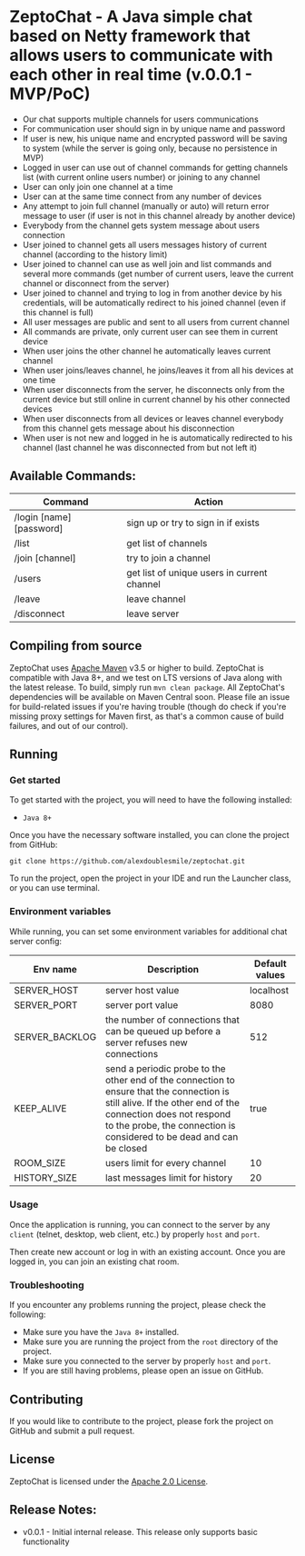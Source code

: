 # ZeptoChat - A Java simple chat based on Netty framework that allows users to communicate with each other in real time (v.0.0.1 - MVP/PoC)
                     
- Our chat supports multiple channels for users communications
- For communication user should sign in by unique name and password
- If user is new, his unique name and encrypted password will be saving to system (while the server is going only, because no persistence in MVP)
- Logged in user can use out of channel commands for getting channels list (with current online users number) or joining to any channel
- User can only join one channel at a time
- User can at the same time connect from any number of devices
- Any attempt to join full channel (manually or auto) will return error message to user (if user is not in this channel already by another device)
- Everybody from the channel gets system message about users connection
- User joined to channel gets all users messages history of current channel (according to the history limit)
- User joined to channel can use as well join and list commands and several more commands (get number of current users, leave the current channel or disconnect from the server)
- User joined to channel and trying to log in from another device by his credentials, will be automatically redirect to his joined channel (even if this channel is full)
- All user messages are public and sent to all users from current channel
- All commands are private, only current user can see them in current device
- When user joins the other channel he automatically leaves current channel
- When user joins/leaves channel, he joins/leaves it from all his devices at one time
- When user disconnects from the server, he disconnects only from the current device but still online in current channel by his other connected devices
- When user disconnects from all devices or leaves channel everybody from this channel gets message about his disconnection
- When user is not new and logged in he is automatically redirected to his channel (last channel he was disconnected from but not left it)

## Available Commands:

|Command|Action|
|---|---|
|/login [name] [password]|sign up or try to sign in if exists
|/list|get list of channels
|/join [channel]|try to join a channel
|/users|get list of unique users in current channel
|/leave|leave channel
|/disconnect|leave server

## Compiling from source

ZeptoChat uses [Apache Maven](https://maven.apache.org/) v3.5 or higher to build.
ZeptoChat is compatible with Java 8+, and we test on LTS versions of Java along
with the latest release. To build, simply run `mvn clean package`. All ZeptoChat's
dependencies will be available on Maven Central soon. Please file an issue for
build-related issues if you're having trouble (though do check if you're
missing proxy settings for Maven first, as that's a common cause of build
failures, and out of our control).

## Running

### Get started

To get started with the project, you will need to have the following installed:
- `Java 8+`

Once you have the necessary software installed, you can clone the project from GitHub:
```
git clone https://github.com/alexdoublesmile/zeptochat.git
```
To run the project, open the project in your IDE and run the Launcher class, or you can use terminal. 

### Environment variables

While running, you can set some environment variables for additional chat server config:

|Env name|Description|Default values|
|---|---|---|
|SERVER_HOST|server host value|localhost
|SERVER_PORT|server port value|8080
|SERVER_BACKLOG|the number of connections that can be queued up before a server refuses new connections|512
|KEEP_ALIVE|send a periodic probe to the other end of the connection to ensure that the connection is still alive. If the other end of the connection does not respond to the probe, the connection is considered to be dead and can be closed|true
|ROOM_SIZE|users limit for every channel|10
|HISTORY_SIZE|last messages limit for history|20

### Usage

Once the application is running, you can connect to the server by any `client` (telnet, desktop, web client, etc.) by properly `host` and `port`.

Then create new account or log in with an existing account. Once you are logged in, you can join an existing chat room. 

### Troubleshooting

If you encounter any problems running the project, please check the following:
- Make sure you have the `Java 8+` installed.
- Make sure you are running the project from the `root` directory of the project.
- Make sure you connected to the server by properly `host` and `port`.
- If you are still having problems, please open an issue on GitHub.

## Contributing

If you would like to contribute to the project, please fork the project on GitHub and submit a pull request.

## License

ZeptoChat is licensed under the [Apache 2.0 License](./LICENSE.txt).

## Release Notes:

- v0.0.1 - Initial internal release. This release only supports basic functionality
